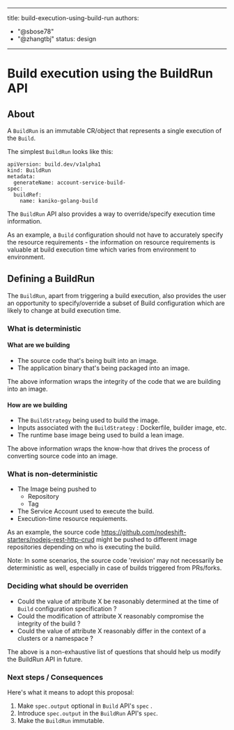 <!--
Copyright The Shipwright Contributors

SPDX-License-Identifier: Apache-2.0
-->

---
title: build-execution-using-build-run
authors:
  - "@sbose78"
  - "@zhangtbj"
status: design
---

# Build execution using the BuildRun API


## About

A `BuildRun` is an immutable CR/object that represents a single execution of the `Build`.

The simplest `BuildRun` looks like this:
```
apiVersion: build.dev/v1alpha1
kind: BuildRun
metadata:
  generateName: account-service-build-
spec:
  buildRef:
    name: kaniko-golang-build
```

The `BuildRun` API also provides a way to override/specify  execution time information. 

As an example, a `Build` configuration should not have to accurately specify the resource requirements - the information on resource requirements is valuable at build execution time which varies from environment to environment.

## Defining a BuildRun

The `BuildRun`, apart from triggering a build execution, also provides the user an opportunity to specify/override a subset of Build configuration which are likely to change at build execution time.

### What is deterministic

#### What are we building
* The source code that's being built into an image.
* The application binary that's being packaged into an image.

The above information wraps the integrity of the code
that we are building into an image.

#### How are we building
* The `BuildStrategy` being used to build the image.
* Inputs associated with the `BuildStrategy` : Dockerfile, builder image, etc.
* The runtime base image being used to build a lean image.

The above information wraps the know-how that drives the process of converting source code into an image.

### What is non-deterministic

* The Image being pushed to
    * Repository
    * Tag
* The Service Account used to execute the build.
* Execution-time resource requiements.

As an example,
the source code https://github.com/nodeshift-starters/nodejs-rest-http-crud might be pushed to different image repositories depending on who is executing the build.

Note:
In some scenarios, the source code 'revision' may not necessarily be deterministic as well, especially in case of builds triggered from PRs/forks.

### Deciding what should be overriden

* Could the value of attribute X be reasonably determined at the time of `Build` configuration specification ?
* Could the modification of attribute X reasonably compromise the integrity of the build ?
* Could the value of attribute X reasonably differ in the context of a clusters or a namespace ?

The above is a non-exhaustive list of questions that should help us modify the BuildRun API in future.

### Next steps / Consequences

Here's what it means to adopt this proposal: 

1. Make `spec.output` optional in `Build` API's `spec` .
2. Introduce `spec.output` in the `BuildRun` API's `spec`.
3. Make the `BuildRun` immutable.
